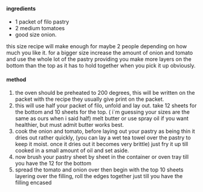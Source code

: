 #### ingredients

  - 1 packet of filo pastry
  - 2 medium tomatoes
  - good size onion.

this size recipe will make enough for maybe 2 people depending on how
much you like it. for a bigger size increase the amount of onion and
tomato and use the whole lot of the pastry providing you make more
layers on the bottom than the top as it has to hold together when you
pick it up obviously.

#### method

1.  the oven should be preheated to 200 degrees, this will be written on
    the packet with the recipe they usually give print on the packet.
2.  this will use half your packet of filo, unfold and lay out. take 12
    sheets for the bottom and 10 sheets for the top. ( i\`m guessing
    your sizes are the same as ours when i said half) melt butter or use
    spray oil if you want healthier, but must admit butter works best.
3.  cook the onion and tomato, before laying out your pastry as being
    thin it dries out rather quickly, (you can lay a wet tea towel over
    the pastry to keep it moist. once it dries out it becomes very
    brittle) just fry it up till cooked in a small amount of oil and set
    aside.
4.  now brush your pastry sheet by sheet in the container or oven tray
    till you have the 12 for the bottom
5.  spread the tomato and onion over then begin with the top 10 sheets
    layering over the filling, roll the edges together just till you
    have the filling encased